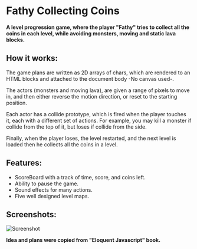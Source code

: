 # Fathy Collecting Coins
**A level progression game, where the player "Fathy" tries to collect all the coins in each level, while avoiding monsters, moving and static lava blocks.**


## How it works:
The game plans are written as 2D arrays of chars, which are rendered to an HTML blocks and attached to the document body -No canvas used-.

The actors (monsters and moving lava), are given a range of pixels to move in, and then either reverse the motion direction, or reset to the starting position.

Each actor has a collide prototype, which is fired when the player touches it, each with a different set of actions. For example, you may kill a monster if collide from the top of it, but loses if collide from the side.

Finally, when the player loses, the level restarted, and the next level is loaded then he collects all the coins in a level.


## Features:
- ScoreBoard with a track of time, score, and coins left.
- Ability to pause the game.
- Sound effects for many actions.
- Five well designed level maps.


## Screenshots:
![Screenshot](https://github.com/ahmedhammad97/FathyCollectingCoins/blob/master/imgs/Wallpaper.png)

__Idea and plans were copied from "Eloquent Javascript" book.__
